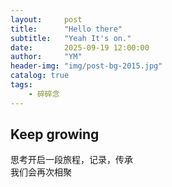 ```yaml
---
layout:     post
title:      "Hello there"
subtitle:   "Yeah It's on."
date:       2025-09-19 12:00:00
author:     "YM"
header-img: "img/post-bg-2015.jpg"
catalog: true
tags:
    - 碎碎念
---
```


## Keep growing <br>
思考开启一段旅程，记录，传承 <br>
我们会再次相聚

